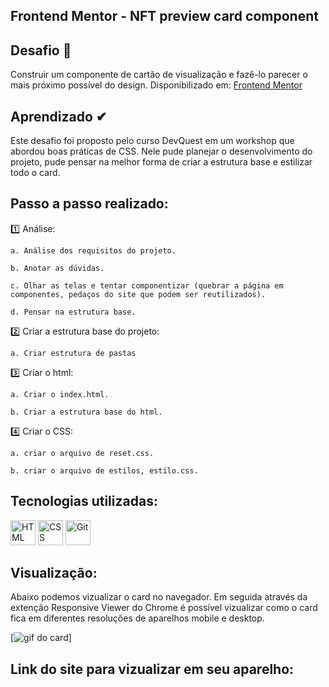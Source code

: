 ## Frontend Mentor - NFT preview card component
## Desafio 📝
Construir um componente de cartão de visualização e fazê-lo parecer o mais próximo possível do design. Disponibilizado em:
[Frontend Mentor](https://www.frontendmentor.io)

## Aprendizado ✔
Este desafio foi proposto pelo curso DevQuest em um workshop que abordou boas práticas de CSS. Nele pude planejar o desenvolvimento do projeto, pude pensar na melhor forma de criar a estrutura base e estilizar todo o card.

## Passo a passo realizado:
1️⃣ Análise:

    a. Análise dos requisitos do projeto.

    b. Anotar as dúvidas.

    c. Olhar as telas e tentar componentizar (quebrar a página em componentes, pedaços do site que podem ser reutilizados).

    d. Pensar na estrutura base.

2️⃣ Criar a estrutura base do projeto:

    a. Criar estrutura de pastas
    
3️⃣ Criar o html:

    a. Criar o index.html.

    b. Criar a estrutura base do html.
    
4️⃣ Criar o CSS:

    a. criar o arquivo de reset.css.

    b. criar o arquivo de estilos, estilo.css.

## Tecnologias utilizadas:
<div style="display: inline_block">
  <img src="https://cdn.jsdelivr.net/gh/devicons/devicon/icons/html5/html5-plain-wordmark.svg" title="HTML" width="40" height="40"/> 
  <img src="https://cdn.jsdelivr.net/gh/devicons/devicon/icons/css3/css3-plain-wordmark.svg" title="CSS" width="40" height="40"/>
  <img src="https://cdn.jsdelivr.net/gh/devicons/devicon/icons/git/git-original.svg" title="Git" width="40" height="40"/>
</div>

## Visualização:
Abaixo podemos vizualizar o card no navegador. Em seguida através da extenção Responsive Viewer do Chrome é possível vizualizar como o card fica em diferentes resoluções de aparelhos mobile e desktop.

[<img src="./card.gif" alt="gif do card">]

## Link do site para vizualizar em seu aparelho:
